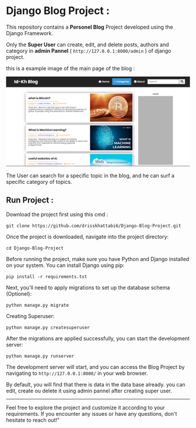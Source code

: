 # Django Blog Project :

This repository contains a **Personel Blog** Project developed using the Django Framework.

Only the **Super User** can create, edit, and delete posts, authors and category in **admin Pannel** ( `http://127.0.0.1:8000/admin` ) of django project.

this is a example image of the main page of the blog : 

![Blog Main Page](blog-img.png)

The User can search for a specific topic in the blog, and he can surf a specific category of topics.


## Run Project : 

Download the project first using this cmd :

```
git clone https://github.com/drisskhattabi6/Django-Blog-Project.git
```

Once the project is downloaded, navigate into the project directory:

```
cd Django-Blog-Project
```

Before running the project, make sure you have Python and Django installed on your system. You can install Django using pip:

```
pip install -r requirements.txt
```

Next, you'll need to apply migrations to set up the database schema (Optionel):

```
python manage.py migrate
```

Creating Superuser:

```
python manage.py createsuperuser
```

After the migrations are applied successfully, you can start the development server:

```
python manage.py runserver
```

The development server will start, and you can access the Blog Project by navigating to `http://127.0.0.1:8000/` in your web browser.

  By default, you will find that there is data in the data base already. you can edit, create ou delete it using admin pannel after creating super user.

------

Feel free to explore the project and customize it according to your requirements. If you encounter any issues or have any questions, don't hesitate to reach out!"
